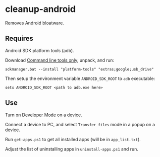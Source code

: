 # cleanup-android

Removes Android bloatware.


## Requires

Android SDK platform tools (adb).

Download [Command line tools only](https://developer.android.com/studio#downloads), unpack, and run:

```
sdkmanager.bat --install "platform-tools" "extras;google;usb_drive"
```

Then setup the environment variable `ANDROID_SDK_ROOT` to `adb` executable:

```
setx ANDROID_SDK_ROOT <path to adb.exe here>
```


## Use

Turn on [Developer Mode](https://developer.android.com/studio/debug/dev-options) on a device.

Connect a device to PC, and select `Transfer files` mode in a popup on a device.

Run `get-apps.ps1` to get all installed apps (will be in `app_list.txt`).

Adjust the list of uninstalling apps in `uninstall-apps.ps1` and run.

